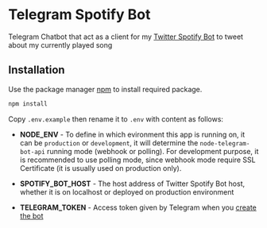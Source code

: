 # Telegram Spotify Bot

Telegram Chatbot that act as a client for my [Twitter Spotify Bot](https://github.com/rogojagad/twitter-spotify-bot) to tweet about my currently played song

## Installation

Use the package manager [npm](npmjs.com) to install required package.

```bash
npm install
```
Copy `.env.example` then rename it to `.env` with content as follows:

* **NODE_ENV** - To define in which evironment this app is running on, it can be `production` or `development`, it will determine the `node-telegram-bot-api` running mode (webhook or polling). For development purpose, it is recommended to use polling mode, since webhook mode require SSL Certificate (it is usually used on production only).

* **SPOTIFY_BOT_HOST** - The host address of Twitter Spotify Bot host, whether it is on localhost or deployed on production environment

* **TELEGRAM_TOKEN** - Access token given by Telegram when you [create the bot](https://core.telegram.org/bots)
